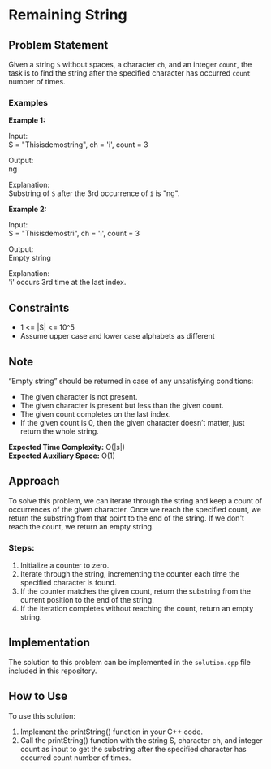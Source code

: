 # Remaining String

## Problem Statement

Given a string `S` without spaces, a character `ch`, and an integer `count`, the task is to find the string after the specified character has occurred `count` number of times.

### Examples

**Example 1:**

Input:  
S = "Thisisdemostring", ch = 'i', count = 3

Output:  
ng


Explanation:  
Substring of `S` after the 3rd occurrence of `i` is "ng".

**Example 2:**

Input:  
S = "Thisisdemostri", ch = 'i', count = 3

Output:  
Empty string

Explanation:  
'i' occurs 3rd time at the last index.

## Constraints

- 1 <= |S| <= 10^5
- Assume upper case and lower case alphabets as different

## Note

“Empty string” should be returned in case of any unsatisfying conditions:
- The given character is not present.
- The given character is present but less than the given count.
- The given count completes on the last index.
- If the given count is 0, then the given character doesn’t matter, just return the whole string.

**Expected Time Complexity:** O(|s|)  
**Expected Auxiliary Space:** O(1)

## Approach

To solve this problem, we can iterate through the string and keep a count of occurrences of the given character. Once we reach the specified count, we return the substring from that point to the end of the string. If we don't reach the count, we return an empty string.

### Steps:

1. Initialize a counter to zero.
2. Iterate through the string, incrementing the counter each time the specified character is found.
3. If the counter matches the given count, return the substring from the current position to the end of the string.
4. If the iteration completes without reaching the count, return an empty string.


## Implementation

The solution to this problem can be implemented in the `solution.cpp` file included in this repository.


## How to Use
To use this solution:

1. Implement the printString() function in your C++ code.
2. Call the printString() function with the string S, character ch, and integer count as input to get the substring after the specified character has occurred count number of times.

